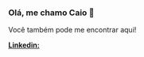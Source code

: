 ### Olá, me chamo __Caio__ 👋

Você também pode me encontrar aqui!

[__Linkedin:__](https://www.linkedin.com/in/caio-willian-b4070ab6/)


